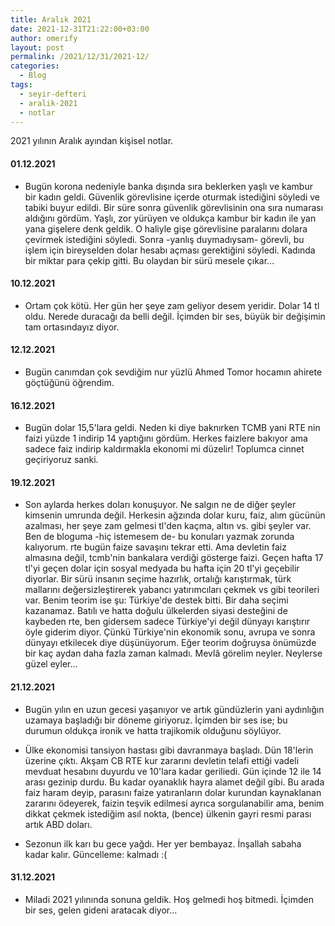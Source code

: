 ```yaml
---
title: Aralık 2021
date: 2021-12-31T21:22:00+03:00
author: omerify
layout: post
permalink: /2021/12/31/2021-12/
categories:
  - Blog
tags:
  - seyir-defteri
  - aralik-2021
  - notlar
---
```


2021 yılının Aralık ayından kişisel notlar.

#### 01.12.2021

  * Bugün korona nedeniyle banka dışında sıra beklerken yaşlı ve kambur bir kadın geldi. Güvenlik görevlisine içerde oturmak istediğini söyledi ve tabiki buyur edildi. Bir süre sonra güvenlik görevlisinin ona sıra numarası aldığını gördüm. Yaşlı, zor yürüyen ve oldukça kambur bir kadın ile yan yana gişelere denk geldik. O haliyle gişe görevlisine paralarını dolara çevirmek istediğini söyledi. Sonra -yanlış duymadıysam- görevli, bu işlem için bireyselden dolar hesabı açması gerektiğini söyledi. Kadında bir miktar para çekip gitti. Bu olaydan bir sürü mesele çıkar...

#### 10.12.2021

  * Ortam çok kötü. Her gün her şeye zam geliyor desem yeridir. Dolar 14 tl oldu. Nerede duracağı da belli değil. İçimden bir ses, büyük bir değişimin tam ortasındayız diyor.

#### 12.12.2021

  * Bugün canımdan çok sevdiğim nur yüzlü Ahmed Tomor hocamın ahirete göçtüğünü öğrendim.

#### 16.12.2021

  * Bugün dolar 15,5'lara geldi. Neden ki diye baknırken TCMB yani RTE nin faizi yüzde 1 indirip 14 yaptığını gördüm. Herkes faizlere bakıyor ama sadece faiz indirip kaldırmakla ekonomi mi düzelir! Toplumca cinnet geçiriyoruz sanki.

#### 19.12.2021

  * Son aylarda herkes doları konuşuyor. Ne salgın ne de diğer şeyler kimsenin umrunda değil. Herkesin ağzında dolar kuru, faiz, alım gücünün azalması, her şeye zam gelmesi tl'den kaçma, altın vs. gibi şeyler var. Ben de bloguma -hiç istemesem de- bu konuları yazmak zorunda kalıyorum. rte bugün faize savaşını tekrar etti. Ama devletin faiz almasına değil, tcmb'nin bankalara verdiği gösterge faizi. Geçen hafta 17 tl'yi geçen dolar için sosyal medyada bu hafta için 20 tl'yi geçebilir diyorlar. Bir sürü insanın seçime hazırlık, ortalığı karıştırmak, türk mallarını değersizleştirerek yabancı yatırımcıları çekmek vs gibi teorileri var. Benim teorim ise şu: Türkiye'de destek bitti. Bir daha seçimi kazanamaz. Batılı ve hatta doğulu ülkelerden siyasi desteğini de kaybeden rte, ben gidersem sadece Türkiye'yi değil dünyayı karıştırır öyle giderim diyor. Çünkü Türkiye'nin ekonomik sonu, avrupa ve sonra dünyayı etkilecek diye düşünüyorum. Eğer teorim doğruysa önümüzde bir kaç aydan daha fazla zaman kalmadı. Mevlâ görelim neyler. Neylerse güzel eyler...

#### 21.12.2021

  * Bugün yılın en uzun gecesi yaşanıyor ve artık gündüzlerin yani aydınlığın uzamaya başladığı bir döneme giriyoruz. İçimden bir ses ise; bu durumun oldukça ironik ve hatta trajikomik olduğunu söylüyor.

  * Ülke ekonomisi tansiyon hastası gibi davranmaya başladı. Dün 18'lerin üzerine çıktı. Akşam CB RTE kur zararını devletin telafi ettiği vadeli mevduat hesabını duyurdu ve 10'lara kadar geriliedi. Gün içinde 12 ile 14 arası gezinip durdu. Bu kadar oyanaklık hayra alamet değil gibi. Bu arada faiz haram deyip, parasını faize yatıranların dolar kurundan kaynaklanan zararını ödeyerek, faizin teşvik edilmesi ayrıca sorgulanabilir ama, benim dikkat çekmek istediğim asıl nokta, (bence) ülkenin gayri resmi parası artık ABD doları.

  * Sezonun ilk karı bu gece yağdı. Her yer bembayaz. İnşallah sabaha kadar kalır. Güncelleme: kalmadı :(

#### 31.12.2021

  * Miladi 2021 yılınında sonuna geldik. Hoş gelmedi hoş bitmedi. İçimden bir ses, gelen gideni aratacak diyor...